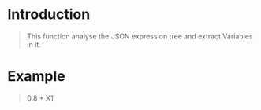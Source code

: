 # Introduction #

> This function analyse the JSON expression tree and extract Variables in it.


# Example #
> 0.8 + X1 